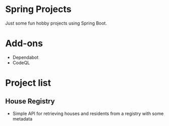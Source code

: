 # Spring Projects
Just some fun hobby projects using Spring Boot.

# Add-ons
- Dependabot
- CodeQL

# Project list

## House Registry
- Simple API for retrieving houses and residents from a registry with some metadata
